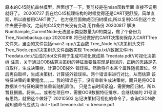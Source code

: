 原本的C45随机森林模型，后面想了一下，我剪枝是在mian函数里面
直接不调用就好了。
20200727
我在给C45梳理结构的时候觉得还是CART更舒服，简单直观，所以直接用CART做了。
也方便后面做成回归树模式,所以复制C45到这个文件夹便于修改，之前的C45文件夹没有变动
用作备份
20200817
解决NumSample_CurrentNode无法显示类型数量为0的类型，做了个备份为Tree_Nodebackup.cpp
20200818
将已经做好的CART决策树保存入CARTTree文件夹，里面的文件包括main2.cpp//主函数
Tree_Node.h//决策树头文件
Tree_Node.cpp//决策树头文件函数实现
Treedata.txt//数据文件iris
Treedata.dot//生成的dot文件用于生成可视化就成熟
Treedata.pdf//可视化决策树
注意，关于通过OOB估算决策树的特征重要性实现是错误的，正确的思路是先自取样，生成决策树，计算OOB袋外
错误率。然后将样本某个属性随机置位。然后再自取样，生成决策树，计算袋外错误率。两个错误率进行对比，从而估算
该特征决策的重要程度。。。。。我的错误在于，没有重新生成决策树，而只是将OOB数据某个特征的属性值重新随机置位。
只是当前时间紧迫，需要做回归树，所以暂且搁置。将来。。。或者在项目中，需要OOB数据特征排序，会继续做的
21号没有思路，就把这个做好了
20210503
忘记决策树可视化的命令了，查询CSDN收藏知道命令应该为
dot -Tpdf treeone.dot -o treeone.pdf
